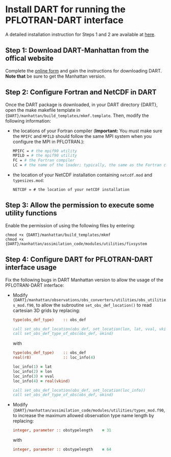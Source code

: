 # Install DART for running the PFLOTRAN-DART interface

A detailed installation instruction for Steps 1 and 2 are available at [here](https://www.image.ucar.edu/DAReS/DART/DART2_Starting.html).

## Step 1: Download DART-Manhattan from the offical website

Complete the [online form](https://www2.cisl.ucar.edu/software/dart/download) and gain the instructions for downloading DART. **Note that** be sure to get the Manhattan version.



## Step 2: Configure Fortran and NetCDF in DART

Once the DART package is downloaded, in your DART directory {DART}, open the make makefile template in ```{DART}/manhattan/build_templates/mkmf.template```. Then, modify the following information:

- the locations of your Fortran compiler (**Important:** You must make sure the ```MPIFC``` and ```MPILD``` should follow the same MPI system when you configure the MPI in PFLOTRAN.):

  ```sh
  MPIFC = # the mpif90 utility
  MPILD = # the mpif90 utility
  FC = # the Fortran compiler
  LC = # the name of the loader; typically, the same as the Fortran compiler
  ```

- the location of your NetCDF installation containing ```netcdf.mod``` and ```typesizes.mod```:

  ```shell
  NETCDF = # the location of your netCDF installation
  ```



## Step 3: Allow the permission to execute some utility functions
Enable the permission of using the following files by entering:
```shell script
chmod +x {DART}/manhattan/build_templates/mkmf
chmod +x {DART}/manhattan/assimilation_code/modules/utilities/fixsystem
```



## Step 4: Configure DART for PFLOTRAN-DART interface usage

Fix the following bugs in DART Manhattan version to allow the usage of the PFLOTRAN-DART interface:

- Modify ```{DART}/manhattan/observations/obs_converters/utilities/obs_utilities_mod.f90```, to allow the subroutine ```set_obs_def_location()``` to read cartesian 3D grids by replacing:

  ```fortran
  type(obs_def_type)    :: obs_def
  
  call set_obs_def_location(obs_def, set_location(lon, lat, vval, vkind))
  call set_obs_def_type_of_obs(obs_def, okind)
  ```

  with

  ```fortran
  type(obs_def_type)    :: obs_def
  real(r8)              :: loc_info(4)
  
  loc_info(1) = lat
  loc_info(2) = lon
  loc_info(3) = vval
  loc_info(4) = real(vkind)
  
  call set_obs_def_location(obs_def, set_location(loc_info))
  call set_obs_def_type_of_obs(obs_def, okind)
  ```

- Modify ```{DART}/manhattan/assimilation_code/modules/utilities/types_mod.f90```, to increase the maximum allowed observation type name length by replacing:

  ```fortran
  integer, parameter :: obstypelength    = 31
  ```

  with

  ```fortran
  integer, parameter :: obstypelength    = 64
  ```
